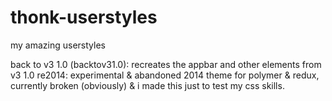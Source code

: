 # thonk-userstyles
my amazing userstyles

back to v3 1.0 (backtov31.0): recreates the appbar and other elements from v3 1.0
re2014: experimental & abandoned 2014 theme for polymer & redux, currently broken (obviously) & i made this just to test my css skills.
